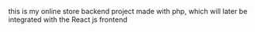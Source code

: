this is my online store backend project made with php, which will later be integrated with the React js frontend
